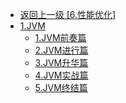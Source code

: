 - [返回上一级 [6.性能优化]](2.JavaNotes/(9).gupao-lesson/6.性能优化/)
- [1.JVM](2.JavaNotes/(9).gupao-lesson/6.性能优化/1.JVM/)
  - [1.JVM前奏篇](2.JavaNotes/(9).gupao-lesson/6.性能优化/1.JVM/1.JVM前奏篇.md)
  - [2.JVM进行篇](2.JavaNotes/(9).gupao-lesson/6.性能优化/1.JVM/2.JVM进行篇.md)
  - [3.JVM升华篇](2.JavaNotes/(9).gupao-lesson/6.性能优化/1.JVM/3.JVM升华篇.md)
  - [4.JVM实战篇](2.JavaNotes/(9).gupao-lesson/6.性能优化/1.JVM/4.JVM实战篇.md)
  - [5.JVM终结篇](2.JavaNotes/(9).gupao-lesson/6.性能优化/1.JVM/5.JVM终结篇.md)
